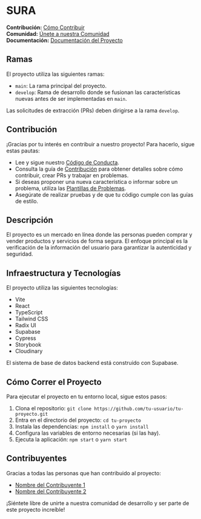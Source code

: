 # SURA

**Contribución:** [Cómo Contribuir](CONTRIBUTING.md)  
**Comunidad:** [Únete a nuestra Comunidad](enlace_comunidad_discord)  
**Documentación:** [Documentación del Proyecto](docs/DOCUMENTATION.md)

## Ramas

El proyecto utiliza las siguientes ramas:

- `main`: La rama principal del proyecto.
- `develop`: Rama de desarrollo donde se fusionan las características nuevas antes de ser implementadas en `main`.

Las solicitudes de extracción (PRs) deben dirigirse a la rama `develop`.

## Contribución

¡Gracias por tu interés en contribuir a nuestro proyecto! Para hacerlo, sigue estas pautas:

- Lee y sigue nuestro [Código de Conducta](CODE_OF_CONDUCT.md).
- Consulta la guía de [Contribución](CONTRIBUTING.md) para obtener detalles sobre cómo contribuir, crear PRs y trabajar en problemas.
- Si deseas proponer una nueva característica o informar sobre un problema, utiliza las [Plantillas de Problemas](.github/ISSUE_TEMPLATE/).
- Asegúrate de realizar pruebas y de que tu código cumple con las guías de estilo.

## Descripción

El proyecto es un mercado en línea donde las personas pueden comprar y vender productos y servicios de forma segura. El enfoque principal es la verificación de la información del usuario para garantizar la autenticidad y seguridad.

## Infraestructura y Tecnologías

El proyecto utiliza las siguientes tecnologías:

- Vite
- React
- TypeScript
- Tailwind CSS
- Radix UI
- Supabase
- Cypress
- Storybook
- Cloudinary

El sistema de base de datos backend está construido con Supabase.

## Cómo Correr el Proyecto

Para ejecutar el proyecto en tu entorno local, sigue estos pasos:

1. Clona el repositorio: `git clone https://github.com/tu-usuario/tu-proyecto.git`
2. Entra en el directorio del proyecto: `cd tu-proyecto`
3. Instala las dependencias: `npm install` o `yarn install`
4. Configura las variables de entorno necesarias (si las hay).
5. Ejecuta la aplicación: `npm start` o `yarn start`

## Contribuyentes

Gracias a todas las personas que han contribuido al proyecto:

- [Nombre del Contribuyente 1](enlace_perfil_contribuyente1)
- [Nombre del Contribuyente 2](enlace_perfil_contribuyente2)

¡Siéntete libre de unirte a nuestra comunidad de desarrollo y ser parte de este proyecto increíble!

